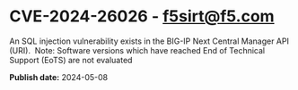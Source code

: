 # CVE-2024-26026 - f5sirt@f5.com




An SQL injection vulnerability exists in the BIG-IP Next Central Manager API (URI).  Note: Software versions which have reached End of Technical Support (EoTS) are not evaluated



**Publish date:** 2024-05-08
